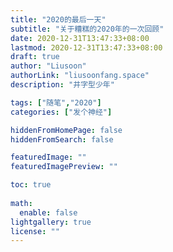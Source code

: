 ```yaml
---
title: "2020的最后一天"
subtitle: "关于糟糕的2020年的一次回顾"
date: 2020-12-31T13:47:33+08:00
lastmod: 2020-12-31T13:47:33+08:00
draft: true
author: "Liusoon"
authorLink: "liusoonfang.space"
description: "井字型少年"

tags: ["随笔","2020"]
categories: ["发个神经"]

hiddenFromHomePage: false
hiddenFromSearch: false

featuredImage: ""
featuredImagePreview: ""

toc: true
  
math:
  enable: false
lightgallery: true
license: ""
---
```


<!--more-->
